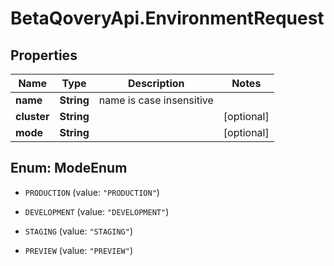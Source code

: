# BetaQoveryApi.EnvironmentRequest

## Properties

Name | Type | Description | Notes
------------ | ------------- | ------------- | -------------
**name** | **String** | name is case insensitive | 
**cluster** | **String** |  | [optional] 
**mode** | **String** |  | [optional] 



## Enum: ModeEnum


* `PRODUCTION` (value: `"PRODUCTION"`)

* `DEVELOPMENT` (value: `"DEVELOPMENT"`)

* `STAGING` (value: `"STAGING"`)

* `PREVIEW` (value: `"PREVIEW"`)




